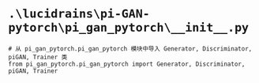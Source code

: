 # `.\lucidrains\pi-GAN-pytorch\pi_gan_pytorch\__init__.py`

```
# 从 pi_gan_pytorch.pi_gan_pytorch 模块中导入 Generator, Discriminator, piGAN, Trainer 类
from pi_gan_pytorch.pi_gan_pytorch import Generator, Discriminator, piGAN, Trainer
```